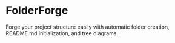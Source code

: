 # FolderForge
 Forge your project structure easily with automatic folder creation, README.md initialization, and tree diagrams.
